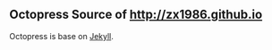 ## Octopress Source of <http://zx1986.github.io>

Octopress is base on [Jekyll](https://github.com/mojombo/jekyll).
